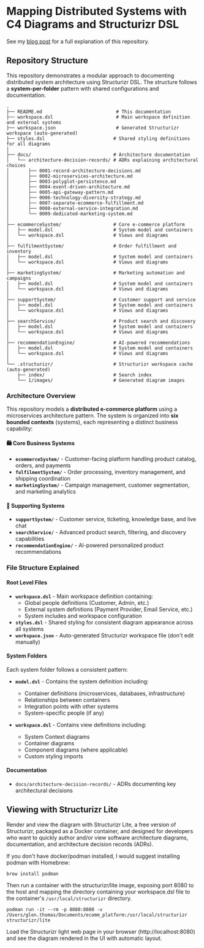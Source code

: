 # Mapping Distributed Systems with C4 Diagrams and Structurizr DSL

See my [blog post](https://blog.glen-thomas.com/architecture/2025/08/27/mapping-complex-distributed-systems-with-c4-diagrams-and-structurizr-dsl2.html) for a full explanation of this repository.

## Repository Structure

This repository demonstrates a modular approach to documenting distributed system architecture using Structurizr DSL. The structure follows a **system-per-folder** pattern with shared configurations and documentation.

```
.
├── README.md                           # This documentation
├── workspace.dsl                       # Main workspace definition and external systems
├── workspace.json                      # Generated Structurizr workspace (auto-generated)
├── styles.dsl                         # Shared styling definitions for all diagrams
│
├── docs/                              # Architecture documentation
│   └── architecture-decision-records/ # ADRs explaining architectural choices
│       ├── 0001-record-architecture-decisions.md
│       ├── 0002-microservices-architecture.md
│       ├── 0003-polyglot-persistence.md
│       ├── 0004-event-driven-architecture.md
│       ├── 0005-api-gateway-pattern.md
│       ├── 0006-technology-diversity-strategy.md
│       ├── 0007-separate-ecommerce-fulfillment.md
│       ├── 0008-external-service-integration.md
│       └── 0009-dedicated-marketing-system.md
│
├── ecommerceSystem/                   # Core e-commerce platform
│   ├── model.dsl                      # System model and containers
│   └── workspace.dsl                  # Views and diagrams
│
├── fulfilmentSystem/                  # Order fulfillment and inventory
│   ├── model.dsl                      # System model and containers  
│   └── workspace.dsl                  # Views and diagrams
│
├── marketingSystem/                   # Marketing automation and campaigns
│   ├── model.dsl                      # System model and containers
│   └── workspace.dsl                  # Views and diagrams
│
├── supportSystem/                     # Customer support and service
│   ├── model.dsl                      # System model and containers
│   └── workspace.dsl                  # Views and diagrams
│
├── searchService/                     # Product search and discovery
│   ├── model.dsl                      # System model and containers
│   └── workspace.dsl                  # Views and diagrams
│
├── recommendationEngine/              # AI-powered recommendations
│   ├── model.dsl                      # System model and containers
│   └── workspace.dsl                  # Views and diagrams
│
└── .structurizr/                      # Structurizr workspace cache (auto-generated)
    ├── index/                         # Search index
    └── 1/images/                      # Generated diagram images
```

### Architecture Overview

This repository models a **distributed e-commerce platform** using a microservices architecture pattern. The system is organized into **six bounded contexts** (systems), each representing a distinct business capability:

#### 🛍️ **Core Business Systems**
- **`ecommerceSystem/`** - Customer-facing platform handling product catalog, orders, and payments
- **`fulfilmentSystem/`** - Order processing, inventory management, and shipping coordination
- **`marketingSystem/`** - Campaign management, customer segmentation, and marketing analytics

#### 🔧 **Supporting Systems** 
- **`supportSystem/`** - Customer service, ticketing, knowledge base, and live chat
- **`searchService/`** - Advanced product search, filtering, and discovery capabilities
- **`recommendationEngine/`** - AI-powered personalized product recommendations

### File Structure Explained

#### **Root Level Files**
- **`workspace.dsl`** - Main workspace definition containing:
  - Global people definitions (Customer, Admin, etc.)
  - External system definitions (Payment Provider, Email Service, etc.)
  - System includes and workspace configuration
- **`styles.dsl`** - Shared styling for consistent diagram appearance across all systems
- **`workspace.json`** - Auto-generated Structurizr workspace file (don't edit manually)

#### **System Folders**
Each system folder follows a consistent pattern:

- **`model.dsl`** - Contains the system definition including:
  - Container definitions (microservices, databases, infrastructure)
  - Relationships between containers
  - Integration points with other systems
  - System-specific people (if any)

- **`workspace.dsl`** - Contains view definitions including:
  - System Context diagrams
  - Container diagrams  
  - Component diagrams (where applicable)
  - Custom styling imports

#### Documentation

- `docs/architecture-decision-records/` - ADRs documenting key architectural decisions

## Viewing with Structurizr Lite

Render and view the diagram with Structurizr Lite, a free version of Structurizr, packaged as a Docker container, and designed for developers who want to quickly author and/or view software architecture diagrams, documentation, and architecture decision records (ADRs).

If you don't have docker/podman installed, I would suggest installing podman with Homebrew:

```shell
brew install podman
```

Then run a container with the structurizr/lite image, exposing port 8080 to the host and mapping the directory containing your workspace.dsl file to the container's `/usr/local/structurizr` directory.

```shell
podman run -it --rm -p 8080:8080 -v /Users/glen.thomas/Documents/ecomm_platform:/usr/local/structurizr structurizr/lite
```

Load the Structurizr light web page in your browser (http://localhost:8080) and see the diagram rendered in the UI with automatic layout.
